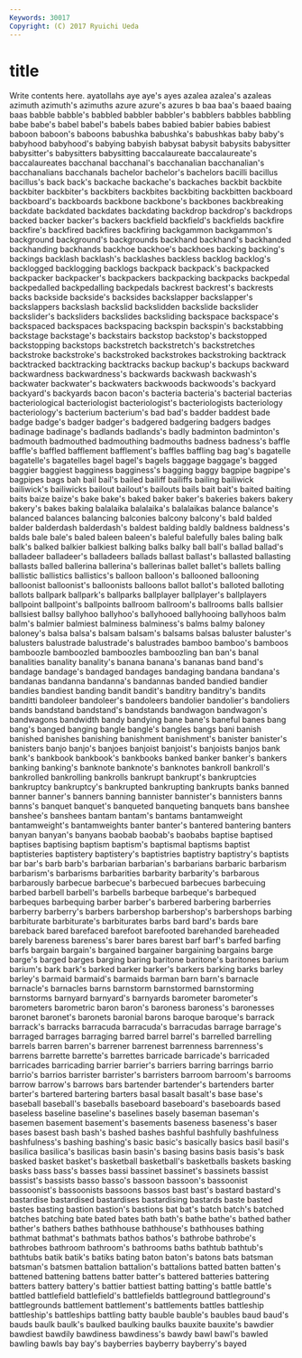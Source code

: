 ```yaml
---
Keywords: 30017 
Copyright: (C) 2017 Ryuichi Ueda
---
```


# title

Write contents here.
ayatollahs aye aye's ayes azalea azalea's azaleas azimuth
azimuth's azimuths azure azure's azures b baa baa's baaed baaing
baas babble babble's babbled babbler babbler's babblers babbles babbling babe
babe's babel babel's babels babes babied babier babies babiest baboon
baboon's baboons babushka babushka's babushkas baby baby's babyhood babyhood's babying
babyish babysat babysit babysits babysitter babysitter's babysitters babysitting baccalaureate baccalaureate's
baccalaureates bacchanal bacchanal's bacchanalian bacchanalian's bacchanalians bacchanals bachelor bachelor's bachelors
bacilli bacillus bacillus's back back's backache backache's backaches backbit backbite
backbiter backbiter's backbiters backbites backbiting backbitten backboard backboard's backboards backbone
backbone's backbones backbreaking backdate backdated backdates backdating backdrop backdrop's backdrops
backed backer backer's backers backfield backfield's backfields backfire backfire's backfired
backfires backfiring backgammon backgammon's background background's backgrounds backhand backhand's backhanded
backhanding backhands backhoe backhoe's backhoes backing backing's backings backlash backlash's
backlashes backless backlog backlog's backlogged backlogging backlogs backpack backpack's backpacked
backpacker backpacker's backpackers backpacking backpacks backpedal backpedalled backpedalling backpedals backrest
backrest's backrests backs backside backside's backsides backslapper backslapper's backslappers backslash
backslid backslidden backslide backslider backslider's backsliders backslides backsliding backspace backspace's
backspaced backspaces backspacing backspin backspin's backstabbing backstage backstage's backstairs backstop
backstop's backstopped backstopping backstops backstretch backstretch's backstretches backstroke backstroke's backstroked
backstrokes backstroking backtrack backtracked backtracking backtracks backup backup's backups backward
backwardness backwardness's backwards backwash backwash's backwater backwater's backwaters backwoods backwoods's
backyard backyard's backyards bacon bacon's bacteria bacteria's bacterial bacterias bacteriological
bacteriologist bacteriologist's bacteriologists bacteriology bacteriology's bacterium bacterium's bad bad's badder
baddest bade badge badge's badger badger's badgered badgering badgers badges
badinage badinage's badlands badlands's badly badminton badminton's badmouth badmouthed badmouthing
badmouths badness badness's baffle baffle's baffled bafflement bafflement's baffles baffling
bag bag's bagatelle bagatelle's bagatelles bagel bagel's bagels baggage baggage's
bagged baggier baggiest bagginess bagginess's bagging baggy bagpipe bagpipe's bagpipes
bags bah bail bail's bailed bailiff bailiffs bailing bailiwick bailiwick's
bailiwicks bailout bailout's bailouts bails bait bait's baited baiting baits
baize baize's bake bake's baked baker baker's bakeries bakers bakery
bakery's bakes baking balalaika balalaika's balalaikas balance balance's balanced balances
balancing balconies balcony balcony's bald balded balder balderdash balderdash's baldest
balding baldly baldness baldness's balds bale bale's baled baleen baleen's
baleful balefully bales baling balk balk's balked balkier balkiest balking
balks balky ball ball's ballad ballad's balladeer balladeer's balladeers ballads
ballast ballast's ballasted ballasting ballasts balled ballerina ballerina's ballerinas ballet
ballet's ballets balling ballistic ballistics ballistics's balloon balloon's ballooned ballooning
balloonist balloonist's balloonists balloons ballot ballot's balloted balloting ballots ballpark
ballpark's ballparks ballplayer ballplayer's ballplayers ballpoint ballpoint's ballpoints ballroom ballroom's
ballrooms balls ballsier ballsiest ballsy ballyhoo ballyhoo's ballyhooed ballyhooing ballyhoos
balm balm's balmier balmiest balminess balminess's balms balmy baloney baloney's
balsa balsa's balsam balsam's balsams balsas baluster baluster's balusters balustrade
balustrade's balustrades bamboo bamboo's bamboos bamboozle bamboozled bamboozles bamboozling ban
ban's banal banalities banality banality's banana banana's bananas band band's
bandage bandage's bandaged bandages bandaging bandana bandana's bandanas bandanna bandanna's
bandannas banded bandied bandier bandies bandiest banding bandit bandit's banditry
banditry's bandits banditti bandoleer bandoleer's bandoleers bandolier bandolier's bandoliers bands
bandstand bandstand's bandstands bandwagon bandwagon's bandwagons bandwidth bandy bandying bane
bane's baneful banes bang bang's banged banging bangle bangle's bangles
bangs bani banish banished banishes banishing banishment banishment's banister banister's
banisters banjo banjo's banjoes banjoist banjoist's banjoists banjos bank bank's
bankbook bankbook's bankbooks banked banker banker's bankers banking banking's banknote
banknote's banknotes bankroll bankroll's bankrolled bankrolling bankrolls bankrupt bankrupt's bankruptcies
bankruptcy bankruptcy's bankrupted bankrupting bankrupts banks banned banner banner's banners
banning bannister bannister's bannisters banns banns's banquet banquet's banqueted banqueting
banquets bans banshee banshee's banshees bantam bantam's bantams bantamweight bantamweight's
bantamweights banter banter's bantered bantering banters banyan banyan's banyans baobab
baobab's baobabs baptise baptised baptises baptising baptism baptism's baptismal baptisms
baptist baptisteries baptistery baptistery's baptistries baptistry baptistry's baptists bar bar's
barb barb's barbarian barbarian's barbarians barbaric barbarism barbarism's barbarisms barbarities
barbarity barbarity's barbarous barbarously barbecue barbecue's barbecued barbecues barbecuing barbed
barbell barbell's barbells barbeque barbeque's barbequed barbeques barbequing barber barber's
barbered barbering barberries barberry barberry's barbers barbershop barbershop's barbershops barbing
barbiturate barbiturate's barbiturates barbs bard bard's bards bare bareback bared
barefaced barefoot barefooted barehanded bareheaded barely bareness bareness's barer bares
barest barf barf's barfed barfing barfs bargain bargain's bargained bargainer
bargaining bargains barge barge's barged barges barging baring baritone baritone's
baritones barium barium's bark bark's barked barker barker's barkers barking
barks barley barley's barmaid barmaid's barmaids barman barn barn's barnacle
barnacle's barnacles barns barnstorm barnstormed barnstorming barnstorms barnyard barnyard's barnyards
barometer barometer's barometers barometric baron baron's baroness baroness's baronesses baronet
baronet's baronets baronial barons baroque baroque's barrack barrack's barracks barracuda
barracuda's barracudas barrage barrage's barraged barrages barraging barred barrel barrel's
barrelled barrelling barrels barren barren's barrener barrenest barrenness barrenness's barrens
barrette barrette's barrettes barricade barricade's barricaded barricades barricading barrier barrier's
barriers barring barrings barrio barrio's barrios barrister barrister's barristers barroom
barroom's barrooms barrow barrow's barrows bars bartender bartender's bartenders barter
barter's bartered bartering barters basal basalt basalt's base base's baseball
baseball's baseballs baseboard baseboard's baseboards based baseless baseline baseline's baselines
basely baseman baseman's basemen basement basement's basements baseness baseness's baser
bases basest bash bash's bashed bashes bashful bashfully bashfulness bashfulness's
bashing bashing's basic basic's basically basics basil basil's basilica basilica's
basilicas basin basin's basing basins basis basis's bask basked basket
basket's basketball basketball's basketballs baskets basking basks bass bass's basses
bassi bassinet bassinet's bassinets bassist bassist's bassists basso basso's bassoon
bassoon's bassoonist bassoonist's bassoonists bassoons bassos bast bast's bastard bastard's
bastardise bastardised bastardises bastardising bastards baste basted bastes basting bastion
bastion's bastions bat bat's batch batch's batched batches batching bate
bated bates bath bath's bathe bathe's bathed bather bather's bathers
bathes bathhouse bathhouse's bathhouses bathing bathmat bathmat's bathmats bathos bathos's
bathrobe bathrobe's bathrobes bathroom bathroom's bathrooms baths bathtub bathtub's bathtubs
batik batik's batiks bating baton baton's batons bats batsman batsman's
batsmen battalion battalion's battalions batted batten batten's battened battening battens
batter batter's battered batteries battering batters battery battery's battier battiest
batting batting's battle battle's battled battlefield battlefield's battlefields battleground battleground's
battlegrounds battlement battlement's battlements battles battleship battleship's battleships battling batty
bauble bauble's baubles baud baud's bauds baulk baulk's baulked baulking
baulks bauxite bauxite's bawdier bawdiest bawdily bawdiness bawdiness's bawdy bawl
bawl's bawled bawling bawls bay bay's bayberries bayberry bayberry's bayed
